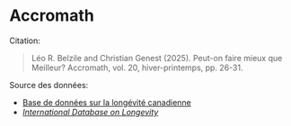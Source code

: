# Accromath

Citation:

> Léo R. Belzile and Christian Genest (2025). Peut-on faire mieux que Meilleur? Accromath, vol. 20, hiver-printemps, pp. 26-31.

Source des données:

- [Base de données sur la longévité canadienne](http://www.bdlc.umontreal.ca/bdlc/pres-donnees.htm)
- [*International Database on Longevity*](https://www.supercentenarians.org/fr/)
